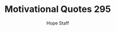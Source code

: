 ---
image: /assets/img/mq/mq_295_aesop.png
title: Motivational Quotes 295
categories:
  - Motivational Quotes
author: Hope Staff
notes: Motivational Quotes 295
embed: >-
  EMBED_GOES_HERE
transcript: >-
  SOME LINES OF TEXT START HERE
---